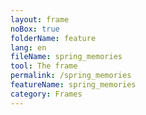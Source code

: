```yaml
---
layout: frame
noBox: true
folderName: feature
lang: en
fileName: spring_memories
tool: The frame
permalink: /spring_memories
featureName: spring_memories
category: Frames
---
```


